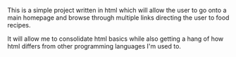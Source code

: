 This is a simple project written in html which will allow 
the user to go onto a main homepage and browse through multiple links 
directing the user to food recipes.

It will allow me to consolidate html basics while also getting a hang of how 
html differs from other programming languages I'm used to.